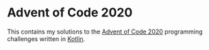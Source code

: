 # Advent of Code 2020

This contains my solutions to the [Advent of Code 2020](https://adventofcode.com/2020) programming challenges written in [Kotlin](https://kotlinlang.org).
